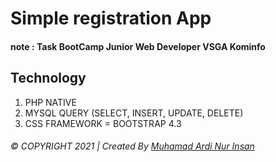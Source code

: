 # Simple registration App
#### note : Task BootCamp Junior Web Developer VSGA Kominfo


## Technology 
1. PHP NATIVE
2. MYSQL QUERY (SELECT, INSERT, UPDATE, DELETE)
3. CSS FRAMEWORK = BOOTSTRAP 4.3


###### © COPYRIGHT 2021  |  Created By  [Muhamad Ardi Nur Insan](www.ardinur.engineer)
